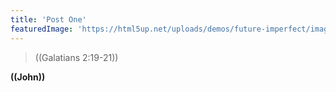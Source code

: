 ```yaml
---
title: 'Post One'
featuredImage: 'https://html5up.net/uploads/demos/future-imperfect/images/pic01.jpg'
---
```


> ((Galatians 2:19-21)) 

**((John))**